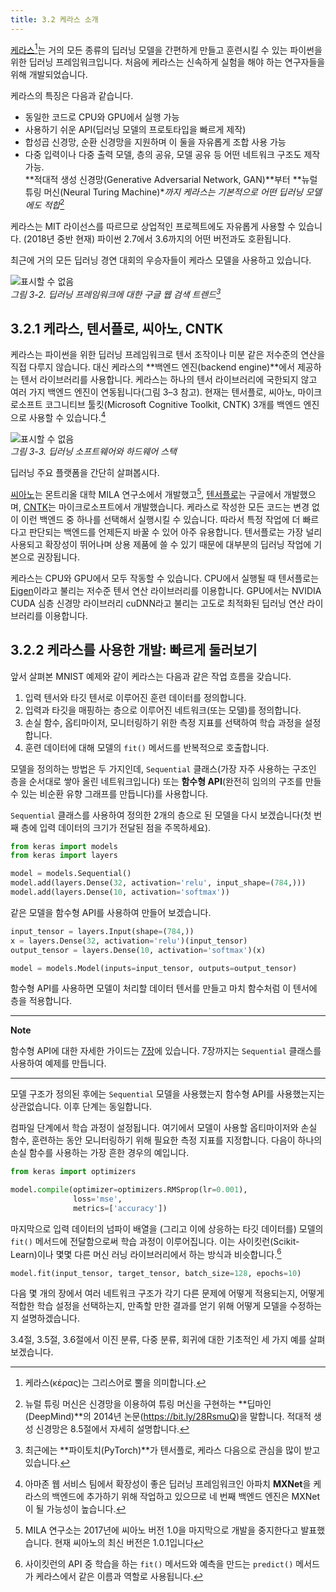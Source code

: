 ```yaml
---
title: 3.2 케라스 소개
---
```


[케라스](https://keras.io)[^1]는 거의 모든 종류의 딥러닝 모델을 간편하게 만들고 훈련시킬 수 있는 파이썬을 위한 딥러닝 프레임워크입니다. 처음에 케라스는 신속하게 실험을 해야 하는 연구자들을 위해 개발되었습니다.

[^1]: 케라스(κέρας)는 그리스어로 뿔을 의미합니다.

케라스의 특징은 다음과 같습니다.

- 동일한 코드로 CPU와 GPU에서 실행 가능
- 사용하기 쉬운 API(딥러닝 모델의 프로토타입을 빠르게 제작)
- 합성곱 신경망, 순환 신경망을 지원하며 이 둘을 자유롭게 조합 사용 가능
- 다중 입력이나 다중 출력 모델, 층의 공유, 모델 공유 등 어떤 네트워크 구조도 제작 가능.  
  **적대적 생성 신경망(Generative Adversarial Network, GAN)**부터 **뉴럴 튜링 머신(Neural Turing Machine)**까지 케라스는 기본적으로 어떤 딥러닝 모델에도 적합*[^2]

[^2]: 뉴럴 튜링 머신은 신경망을 이용하여 튜링 머신을 구현하는 **딥마인(DeepMind)**의 2014년 논문(<https://bit.ly/28RsmuQ>)을 말합니다. 적대적 생성 신경망은 8.5절에서 자세히 설명합니다.

케라스는 MIT 라이선스를 따르므로 상업적인 프로젝트에도 자유롭게 사용할 수 있습니다. (2018년 중반 현재) 파이썬 2.7에서 3.6까지의 어떤 버전과도 호환됩니다.

최근에 거의 모든 딥러닝 경연 대회의 우승자들이 케라스 모델을 사용하고 있습니다.

![표시할 수 없음](https://dpzbhybb2pdcj.cloudfront.net/chollet/Figures/03fig02_alt.jpg)  
_그림 3-2. 딥러닝 프레임워크에 대한 구글 웹 검색 트렌드[^3]_

[^3]: 최근에는 **파이토치(PyTorch)**가 텐서플로, 케라스 다음으로 관심을 많이 받고 있습니다.


## 3.2.1 케라스, 텐서플로, 씨아노, CNTK

케라스는 파이썬을 위한 딥러닝 프레임워크로 텐서 조작이나 미분 같은 저수준의 연산을 직접 다루지 않습니다. 대신 케라스의 **백엔드 엔진(backend engine)**에서 제공하는 텐서 라이브러리를 사용합니다. 케라스는 하나의 텐서 라이브러리에 국한되지 않고 여러 가지 백엔드 엔진이 연동됩니다(그림 3–3 참고). 현재는 텐서플로, 씨아노, 마이크로소프트 코그니티브 툴킷(Microsoft Cognitive Toolkit, CNTK) 3개를 백엔드 엔진으로 사용할 수 있습니다.[^4]

[^4]: 아마존 웹 서비스 팀에서 확장성이 좋은 딥러닝 프레임워크인 아파치 **MXNet**을 케라스의 백엔드에 추가하기 위해 작업하고 있으므로 네 번째 백엔드 엔진은 MXNet이 될 가능성이 높습니다.

![표시할 수 없음](https://dpzbhybb2pdcj.cloudfront.net/chollet/Figures/03fig03.jpg)  
_그림 3-3. 딥러닝 소프트웨어와 하드웨어 스택_

딥러닝 주요 플랫폼을 간단히 살펴봅시다.

[씨아노](http://deeplearning.net/software/theano)는 몬트리올 대학 MILA 연구소에서 개발했고[^5], [텐서플로](https://www.tensorflow.org)는 구글에서 개발했으며, [CNTK](http://github.com/Microsoft/CNTK)는 마이크로소프트에서 개발했습니다. 케라스로 작성한 모든 코드는 변경 없이 이런 백엔드 중 하나를 선택해서 실행시킬 수 있습니다. 따라서 특정 작업에 더 빠르다고 판단되는 백엔드를 언제든지 바꿀 수 있어 아주 유용합니다. 텐서플로는 가장 널리 사용되고 확장성이 뛰어나며 상용 제품에 쓸 수 있기 때문에 대부분의 딥러닝 작업에 기본으로 권장됩니다.

[^5]: MILA 연구소는 2017년에 씨아노 버전 1.0을 마지막으로 개발을 중지한다고 발표했습니다. 현재 씨아노의 최신 버전은 1.0.1입니다

케라스는 CPU와 GPU에서 모두 작동할 수 있습니다. CPU에서 실행될 때 텐서플로는 [Eigen](http://eigen.tuxfamily.org)이라고 불리는 저수준 텐서 연산 라이브러리를 이용합니다. GPU에서는 NVIDIA CUDA 심층 신경망 라이브러리 cuDNN라고 불리는 고도로 최적화된 딥러닝 연산 라이브러리를 이용합니다.


## 3.2.2 케라스를 사용한 개발: 빠르게 둘러보기

앞서 살펴본 MNIST 예제와 같이 케라스는 다음과 같은 작업 흐름을 갖습니다.

1. 입력 텐서와 타깃 텐서로 이루어진 훈련 데이터를 정의합니다.
2. 입력과 타깃을 매핑하는 층으로 이루어진 네트워크(또는 모델)를 정의합니다.
3. 손실 함수, 옵티마이저, 모니터링하기 위한 측정 지표를 선택하여 학습 과정을 설정합니다.
4. 훈련 데이터에 대해 모델의 `fit()` 메서드를 반복적으로 호출합니다.

모델을 정의하는 방법은 두 가지인데, `Sequential` 클래스(가장 자주 사용하는 구조인 층을 순서대로 쌓아 올린 네트워크입니다) 또는 **함수형 API**(완전히 임의의 구조를 만들 수 있는 비순환 유향 그래프를 만듭니다)를 사용합니다.

`Sequential` 클래스를 사용하여 정의한 2개의 층으로 된 모델을 다시 보겠습니다(첫 번째 층에 입력 데이터의 크기가 전달된 점을 주목하세요).

```python
from keras import models
from keras import layers

model = models.Sequential()
model.add(layers.Dense(32, activation='relu', input_shape=(784,)))
model.add(layers.Dense(10, activation='softmax'))
```

같은 모델을 함수형 API를 사용하여 만들어 보겠습니다.

```python
input_tensor = layers.Input(shape=(784,))
x = layers.Dense(32, activation='relu')(input_tensor)
output_tensor = layers.Dense(10, activation='softmax')(x)

model = models.Model(inputs=input_tensor, outputs=output_tensor)
```

함수형 API를 사용하면 모델이 처리할 데이터 텐서를 만들고 마치 함수처럼 이 텐서에 층을 적용합니다.

---

**Note**

함수형 API에 대한 자세한 가이드는 [7장](/books/DeepLearningFromKeras/Part2/Chapter7/7.1/)에 있습니다. 7장까지는 `Sequential` 클래스를 사용하여 예제를 만듭니다.

---

모델 구조가 정의된 후에는 `Sequential` 모델을 사용했는지 함수형 API를 사용했는지는 상관없습니다. 이후 단계는 동일합니다.

컴파일 단계에서 학습 과정이 설정됩니다. 여기에서 모델이 사용할 옵티마이저와 손실 함수, 훈련하는 동안 모니터링하기 위해 필요한 측정 지표를 지정합니다. 다음이 하나의 손실 함수를 사용하는 가장 흔한 경우의 예입니다.

```python
from keras import optimizers

model.compile(optimizer=optimizers.RMSprop(lr=0.001),
              loss='mse',
              metrics=['accuracy'])
```

마지막으로 입력 데이터의 넘파이 배열을 (그리고 이에 상응하는 타깃 데이터를) 모델의 `fit()` 메서드에 전달함으로써 학습 과정이 이루어집니다. 이는 사이킷런(Scikit-Learn)이나 몇몇 다른 머신 러닝 라이브러리에서 하는 방식과 비슷합니다.[^6]

[^6]: 사이킷런의 API 중 학습을 하는 `fit()` 메서드와 예측을 만드는 `predict()` 메서드가 케라스에서 같은 이름과 역할로 사용됩니다.

```python
model.fit(input_tensor, target_tensor, batch_size=128, epochs=10)
```

다음 몇 개의 장에서 여러 네트워크 구조가 각기 다른 문제에 어떻게 적용되는지, 어떻게 적합한 학습 설정을 선택하는지, 만족할 만한 결과를 얻기 위해 어떻게 모델을 수정하는지 설명하겠습니다.

3.4절, 3.5절, 3.6절에서 이진 분류, 다중 분류, 회귀에 대한 기초적인 세 가지 예를 살펴보겠습니다.
